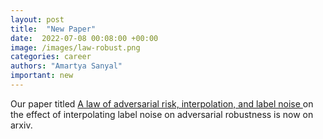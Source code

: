 ```yaml
---
layout: post
title:  "New Paper"
date:  2022-07-08 00:08:00 +00:00
image: /images/law-robust.png
categories: career
authors: "Amartya Sanyal"
important: new
---
```

Our paper titled <a href="https://arxiv.org/abs/2207.03933">
A law of adversarial risk, interpolation, and label noise  </a> on the
effect of interpolating label noise on adversarial robustness is now
on arxiv.

